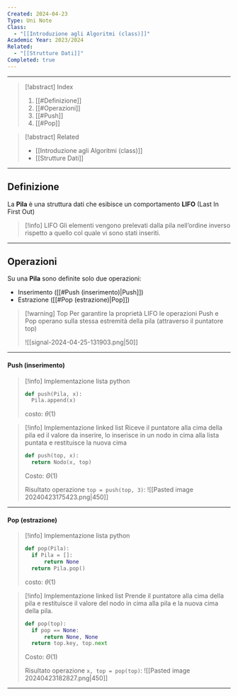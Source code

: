 ```yaml
---
Created: 2024-04-23
Type: Uni Note
Class:
  - "[[Introduzione agli Algoritmi (class)]]"
Academic Year: 2023/2024
Related:
  - "[[Strutture Dati]]"
Completed: true
---
```

---

>[!abstract] Index
>1. [[#Definizione]]
>2. [[#Operazioni]]
>3. [[#Push]]
>4. [[#Pop]]

>[!abstract] Related
>- [[Introduzione agli Algoritmi (class)]]
>- [[Strutture Dati]]

---
## Definizione 

La **Pila** è una struttura dati che esibisce un comportamento **LIFO** (Last In First Out)

>[!info] LIFO
>Gli elementi vengono prelevati dalla pila nell’ordine inverso rispetto a quello col quale vi sono stati inseriti.

---
## Operazioni

Su una **Pila** sono definite solo due operazioni: 
- Inserimento ([[#Push (inserimento)|Push]])
- Estrazione ([[#Pop (estrazione)|Pop]])

>[!warning] Top
>Per garantire la proprietà LIFO le operazioni Push e Pop operano sulla stessa estremità della pila (attraverso il puntatore top)
>
>![[signal-2024-04-25-131903.png|50]]

---
#### Push (inserimento)

>[!info] Implementazione lista python
>
>```python
>def push(Pila, x):
>	Pila.append(x)
>```
>
>costo: $\theta(1)$

>[!info] Implementazione linked list
> Riceve il puntatore alla cima della pila ed il valore da inserire, lo inserisce in un nodo in cima alla lista puntata e restituisce la nuova cima
>```python
>def push(top, x):
>	return Nodo(x, top)
>```
>
>Costo: $\Theta(1)$
>
>Risultato operazione `top = push(top, 3)`:
>![[Pasted image 20240423175423.png|450]]

---
#### Pop (estrazione)

>[!info] Implementazione lista python
>
>
>```python
>def pop(Pila):
>	if Pila = []: 
>		return None
>	return Pila.pop()
>```
>
>costo: $\theta(1)$

>[!info] Implementazione linked list
>Prende il puntatore alla cima della pila e restituisce il valore del nodo in cima alla pila e la nuova cima della pila.
>
>```python
>def pop(top):
>	if pop == None:
>		return None, None
>	return top.key, top.next
>```
>
>Costo: $\Theta(1)$
>
>Risultato operazione `x, top = pop(top)`:
>![[Pasted image 20240423182827.png|450]]


---